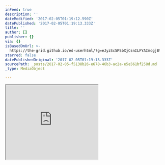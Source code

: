 ```yaml
---
inFeed: true
description: ''
dateModified: '2017-02-05T01:19:12.590Z'
datePublished: '2017-02-05T01:19:13.333Z'
title: ''
author: []
publisher: {}
via: {}
isBasedOnUrl: >-
  https://the-grid.github.io/ed-userhtml/?g=eJyzSc5PSbXjCsnILFYAImcgj8tGHywIAHmWCJ0
starred: false
datePublishedOriginal: '2017-02-05T01:19:13.333Z'
sourcePath: _posts/2017-02-05-f5138b26-e678-46b3-ac2a-e5e561bf258d.md
_type: MediaObject

---
```

<iframe src="https://the-grid.github.io/ed-userhtml/?g=eJyzSc5PSbXjCsnILFYAImcgj8tGHywIAHmWCJ0" height="244" style=""></iframe>